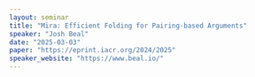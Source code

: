 ```yaml
---
layout: seminar
title: "Mira: Efficient Folding for Pairing-based Arguments"
speaker: "Josh Beal"
date: "2025-03-03"
paper: "https://eprint.iacr.org/2024/2025"
speaker_website: "https://www.beal.io/"
---
```

